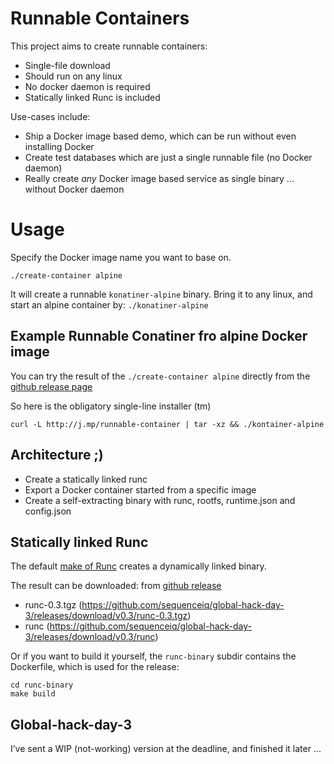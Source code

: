 # Runnable Containers

This project aims to create runnable containers:

- Single-file download
- Should run on any linux
- No docker daemon is required
- Statically linked Runc is included

Use-cases include:

- Ship a Docker image based demo, which can be run without even installing Docker
- Create test databases which are just a single runnable file (no Docker daemon)
- Really create _any_ Docker image based service as single binary ... without Docker daemon

# Usage

Specify the Docker image name you want to base on.

```
./create-container alpine
```

It will create a runnable `konatiner-alpine` binary. Bring it to any linux, and start an alpine container by: `./konatiner-alpine`

## Example Runnable Conatiner fro alpine Docker image

You can try the result of the `./create-container alpine` directly from the [github release page](https://github.com/lalyos/global-hack-day-3/releases/download/v0.3/)

So here is the obligatory single-line installer (tm)
```
curl -L http://j.mp/runnable-container | tar -xz && ./kontainer-alpine
```

## Architecture ;)

- Create a statically linked runc
- Export a Docker container started from a specific image
- Create a self-extracting binary with runc, rootfs, runtime.json and config.json

## Statically linked Runc

The default [make of Runc](https://github.com/opencontainers/runc/blob/master/Makefile)
creates a dynamically linked binary.

The result can be downloaded: from [github release](https://github.com/sequenceiq/global-hack-day-3/releases/tag/v0.3)

- runc-0.3.tgz (https://github.com/sequenceiq/global-hack-day-3/releases/download/v0.3/runc-0.3.tgz)
- runc (https://github.com/sequenceiq/global-hack-day-3/releases/download/v0.3/runc)

Or if you want to build it yourself, the `runc-binary` subdir contains the Dockerfile, which is used for the release:
```
cd runc-binary
make build
```

## Global-hack-day-3

I’ve sent a WIP (not-working) version at the deadline, and finished it later ...
